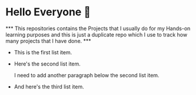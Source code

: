 # Hello Everyone  👋 #
*** This repositories contains the Projects that I usually do for my Hands-on learning purposes and this is just a duplicate repo which I use to track how many projects that I have done.  ***
* This is the first list item.
* Here's the second list item.

    I need to add another paragraph below the second list item.

* And here's the third list item.


<!--
**SaiKrishna-18/SaiKrishna-18** is a ✨ _special_ ✨ repository because its `README.md` (this file) appears on your GitHub profile.

Here are some ideas to get you started:

- 🔭 I’m currently working on ...
- 🌱 I’m currently learning ...
- 👯 I’m looking to collaborate on ...
- 🤔 I’m looking for help with ...
- 💬 Ask me about ...
- 📫 How to reach me: ...
- 😄 Pronouns: ...
- ⚡ Fun fact: ...
-->
